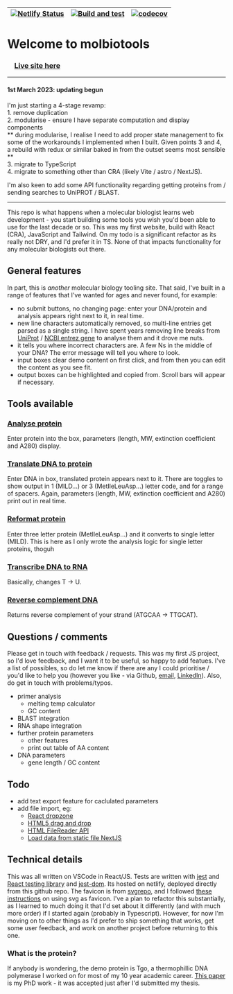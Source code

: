 | [ ![ Netlify Status ]( https://api.netlify.com/api/v1/badges/07a61939-b9e7-4e24-8d5a-f4ea2a1fd382/deploy-status ) ]( https://app.netlify.com/sites/creative-cocada-575991/deploys ) | [ ![ Build and test ]( https://github.com/ccozens/mol-bio-tools/workflows/Build%20and%20Test%20React%20Application/badge.svg ) ]( https://github.com/ccozens/mol-bio-tools/actions ) | [![codecov](https://codecov.io/gh/ccozens/mol-bio-tools/branch/main/graph/badge.svg?token=5XMBKKENT0)](https://codecov.io/gh/ccozens/mol-bio-tools) |
|:-:|:-:|:-:|

# Welcome to molbiotools
### &emsp;[Live site here](https://creative-cocada-575991.netlify.app/)


<p style="text-align: center;">
<hr />
<h4>1st March 2023: updating begun</h4>  
I'm just starting a 4-stage revamp:   <br>
1. remove duplication   <br>
2. modularise - ensure I have separate computation and display components   <br>
** during modularise, I realise I need to add proper state management to fix some of the workarounds I implemented when I built. Given points 3 and 4, a rebuild with redux or similar baked in from the outset seems most sensible **   <br>
3. migrate to TypeScript   <br>
4. migrate to something other than CRA (likely Vite / astro / NextJS).   <br>

I'm also keen to add some API functionality regarding getting proteins from / sending searches to UniPROT / BLAST.
<hr />
</p>

This repo is what happens when a molecular biologist learns web development - you start building some tools you wish you'd been able to use for the last decade or so.  This was my first website, build with React (CRA), JavaScript and Tailwind. On my todo is a significant refactor as its really not DRY, and I'd prefer it in TS. None of that impacts functionality for any molecular biologists out there.


## General features
In part, this is *another* molecular biology tooling site. That said, I've built in a range of features that I've wanted for ages and never found, for example:

- no submit buttons, no changing page: enter your DNA/protein and analysis appears right next to it, in real time.
- new line characters automatically removed, so multi-line entries get parsed as a single string. I have spent years removing line breaks from [UniProt](https://www.uniprot.org/) / [NCBI entrez gene](https://www.ncbi.nlm.nih.gov/gene) to analyse them and it drove me nuts.
- it tells you where incorrect characters are. A few Ns in the middle of your DNA? The error message will tell you where to look.
- input boxes clear demo content on first click, and from then you can edit the content as you see fit.
- output boxes can be highlighted and copied from. Scroll bars will appear if necessary.
 


## Tools available
### [Analyse protein](https://creative-cocada-575991.netlify.app/#Analyse%20protein)
Enter protein into the box, parameters (length, MW, extinction coefficient and A280) display.

### [Translate DNA to protein](https://creative-cocada-575991.netlify.app/#Translate%20protein)
Enter DNA in box, translated protein appears next to it. There are toggles to show output in 1 (MILD...) or 3 (MetIleLeuAsp...) letter code, and for a range of spacers. Again, parameters (length, MW, extinction coefficient and A280) print out in real time.

### [Reformat protein](https://creative-cocada-575991.netlify.app/#Reformat%20protein)
Enter three letter protein (MetIleLeuAsp...) and it converts to single letter (MILD).
This is here as I only wrote the analysis logic for single letter proteins, thoguh

### [Transcribe DNA to RNA](https://creative-cocada-575991.netlify.app/#Transcribe)
Basically, changes T -> U. 

### [Reverse complement DNA](https://creative-cocada-575991.netlify.app/#Reverse%20complement)
Returns reverse complement of your strand (ATGCAA -> TTGCAT).


## Questions / comments
Please get in touch with feedback / requests. This was my first JS project, so I'd love feedback, and I want it to be useful, so happy to add featues. I've a list of possibles, so do let me know if there are any I could prioritise / you'd like to help you (however you like - via Github, [email](mailto:officechrisgarden@gmail.com), [LinkedIn](https://www.linkedin.com/in/chris-cozens-b2883a45/)). Also, do get in touch with problems/typos. 

- primer analysis
	- melting temp calculator
	- GC content
- BLAST integration
- RNA shape integration
- further protein parameters
	- other features
	- print out table of AA content
- DNA parameters
	- gene length / GC content

## Todo

- add text export feature for caclulated parameters
- add file import, eg:
	- [React dropzone](https://blog.logrocket.com/create-drag-and-drop-component-react-dropzone/) 
	- [HTML5 drag and drop](https://developer.mozilla.org/en-US/docs/Web/API/HTML_Drag_and_Drop_API)
	- [HTML FileReader API](https://developer.mozilla.org/en-US/docs/Web/API/FileReader)
	- [Load data from static file NextJS](https://vercel.com/guides/loading-static-file-nextjs-api-route)

## Technical details
This was all written on VSCode in React/JS.
Tests are written with [jest](https://jestjs.io/) and [React testing library](https://testing-library.com/docs/react-testing-library/intro/) and [jest-dom](https://github.com/testing-library/jest-dom). Its hosted on netlify, deployed directly from this github repo.
The favicon is from [svgrepo](https://www.pngrepo.com/svg/51923/dna), and I followed [these instructions](https://css-tricks.com/svg-favicons-and-all-the-fun-things-we-can-do-with-them/ ) on using svg as favicon.
I've a plan to refactor this substantially, as I learned to much doing it that I'd set about it differently (and with much more order) if I started again (probably in Typescript). However, for now I'm moving on to other things as I'd prefer to ship something that works, get some user feedback, and work on another project before returning to this one.


### What is the protein?
If anybody is wondering, the demo protein is Tgo, a thermophillic DNA polymerase I worked on for most of my 10 year academic career. [This paper](https://www.pnas.org/doi/abs/10.1073/pnas.1120964109) is my PhD work - it was accepted just after I'd submitted my thesis.
